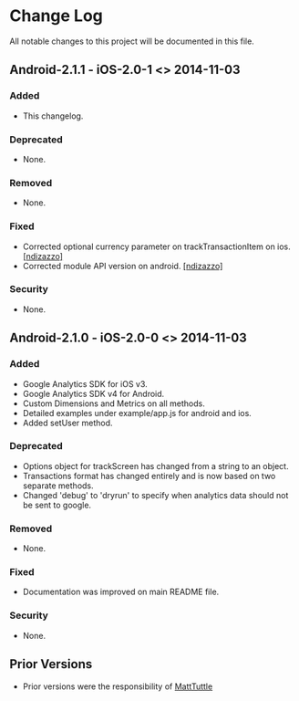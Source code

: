 # Change Log
All notable changes to this project will be documented in this file.


## Android-2.1.1 - iOS-2.0-1 <> 2014-11-03
### Added
- This changelog.

### Deprecated
- None.

### Removed
- None.

### Fixed
- Corrected optional currency parameter on trackTransactionItem on ios. [[ndizazzo]](https://github.com/ndizazzo)
- Corrected module API version on android. [[ndizazzo]](https://github.com/ndizazzo)

### Security
- None.


## Android-2.1.0 - iOS-2.0-0 <> 2014-11-03
### Added
- Google Analytics SDK for iOS v3.
- Google Analytics SDK v4 for Android.
- Custom Dimensions and Metrics on all methods.
- Detailed examples under example/app.js for android and ios.
- Added setUser method.

### Deprecated
- Options object for trackScreen has changed from a string to an object.
- Transactions format has changed entirely and is now based on two separate methods.
- Changed 'debug' to 'dryrun' to specify when analytics data should not be sent to google.

### Removed
- None.

### Fixed
- Documentation was improved on main README file.

### Security
- None.


## Prior Versions
- Prior versions were the responsibility of [MattTuttle](https://github.com/MattTuttle/titanium-google-analytics)

